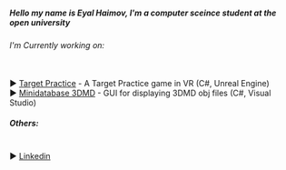 <h5>Hello my name is Eyal Haimov, I'm a computer sceince student at the open university </h5>
<h6> I'm Currently working on: </h6><br>
► <a href="https://github.com/blindka/Target-practice"> Target Practice</a> - A Target Practice game in VR (C#, Unreal Engine) <br>
► <a href="https://github.com/blindka/Minidatabase-3DMD"> Minidatabase 3DMD</a> - GUI for displaying 3DMD obj files (C#, Visual Studio)
<br>
<h5> Others: </h5> <br>
► <a href="https://www.linkedin.com/in/eyal-haimov-1720981b9/"> Linkedin</a> <br>

